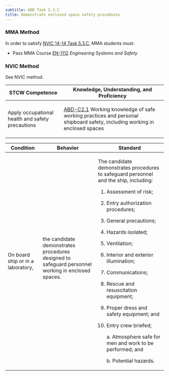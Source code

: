 ```yaml
---
subtitle: ABD Task 5.3.C 
title: Demonstrate enclosed space safety procedures
---
```



### MMA Method

In order to satisfy  [NVIC 14-14  Task  5.3.C]({{site.baseurl}}/assets/images/nvic-14-14.pdf), MMA students must:

* Pass MMA Course [EN-1112]( {{site.baseurl}}/courses/EN-1112) *Engineering Systems and Safety*


### NVIC Method

<a onclick="togglevisibility('nvic_methods')" >See NVIC method.</a>

<div id='nvic_methods' class='hide'>

<table>
<thead>
<tr>
<th class='forty'> STCW Competence </th>
<th class='sixty'> Knowledge, Understanding, and Proficiency </th>
</tr>
</thead>




<tbody>
<tr><td markdown='1'>

Apply occupational health and safety precautions

</td><td markdown='1'>

[ABD-C2.1](../../tables/25.html#ABD-C2.1) Working knowledge of safe working practices and personal shipboard safety, including working in enclosed spaces

</td></tr>


</tbody>
</table>


<table>
<thead>
<tr><th class='twenty'>  Condition </th><th class='twenty'> Behavior </th><th  class='sixty'>Standard </th></tr>
</thead>
<tbody >



<tr><td markdown='1'>

On board ship or in a laboratory,

</td><td markdown='1'>

the candidate demonstrates procedures designed to safeguard personnel working in enclosed spaces.

<br>

<div class="tooltip">
<span class="tooltiptext">
</span>
</div>


</td><td markdown='1'>

The candidate demonstrates procedures to safeguard personnel and the ship, including:

1. Assessment of risk;
2. Entry authorization procedures;
3. General precautions;
4. Hazards isolated;
5. Ventilation;
6. Interior and exterior illumination;
7. Communications;
8. Rescue and resuscitation equipment;
9. Proper dress and safety equipment; and 
10. Entry crew briefed;

	a. Atmosphere safe for men and work to be performed; and

	b. Potential hazards. 

</td></tr>
</tbody>
</table>
</div>
